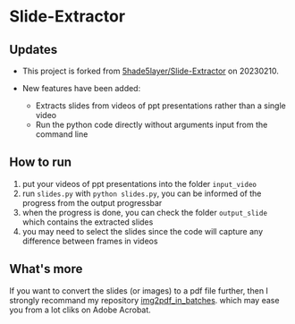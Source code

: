 

# Slide-Extractor

## Updates

- This project is forked from [5hade5layer/Slide-Extractor](https://github.com/5hade5layer/Slide-Extractor) on 20230210. 

- New features have been added:

  - Extracts slides from videos of ppt presentations rather than a single video
  - Run the python code directly without arguments input from the command line

## How to run

1. put your videos of ppt presentations into the folder `input_video`
2. run `slides.py` with `python slides.py`, you can be informed of the progress from the output progressbar
1. when the progress is done, you can check the folder `output_slide` which contains the extracted slides
2. you may need to select the slides since the code will capture any difference between frames in videos

## What's more

If you want to convert the slides (or images) to a pdf file further, then I strongly recommand my repository [img2pdf_in_batches](https://github.com/GYC-lab/img2pdf_in_batches).
which may ease you from a lot cliks on Adobe Acrobat.

